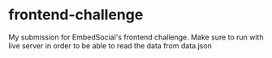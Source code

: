 # frontend-challenge

My submission for EmbedSocial's frontend challenge. Make sure to run with live server in order to be able to read the data from data.json
